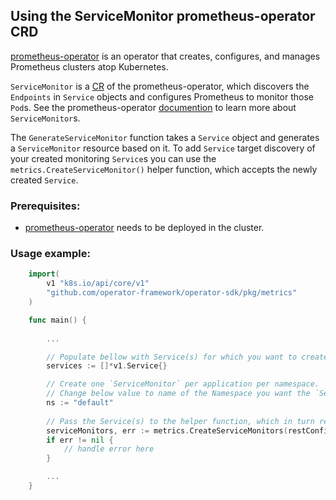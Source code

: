 ## Using the ServiceMonitor prometheus-operator CRD

[prometheus-operator][prom-operator] is an operator that creates, configures, and manages Prometheus clusters atop Kubernetes.

`ServiceMonitor` is a [CR][cr] of the prometheus-operator, which discovers the `Endpoints` in `Service` objects and configures Prometheus to monitor those `Pod`s. See the prometheus-operator [documention][service-monitor] to learn more about `ServiceMonitor`s.

The `GenerateServiceMonitor` function takes a `Service` object and generates a `ServiceMonitor` resource based on it. To add `Service` target discovery of your created monitoring `Service`s you can use the `metrics.CreateServiceMonitor()` helper function, which accepts the newly created `Service`.

### Prerequisites:

- [prometheus-operator][prom-quickstart] needs to be deployed in the cluster.

### Usage example:

```go
    import(
        v1 "k8s.io/api/core/v1"
        "github.com/operator-framework/operator-sdk/pkg/metrics"
    )

    func main() {    
        
        ...

        // Populate bellow with Service(s) for which you want to create `ServiceMonitor` for.
        services := []*v1.Service{}

        // Create one `ServiceMonitor` per application per namespace.
        // Change below value to name of the Namespace you want the `ServiceMonitor` to be created in.
        ns := "default"
        
        // Pass the Service(s) to the helper function, which in turn returns the `ServiceMonitor` object.
        serviceMonitors, err := metrics.CreateServiceMonitors(restConfig, ns, services)
        if err != nil {
            // handle error here
        }

        ...
    }
```

[prom-operator]: https://github.com/coreos/prometheus-operator
[service-monitor]: https://github.com/coreos/prometheus-operator/blob/7a25bf6b6bb2347dacb235659b73bc210117acc7/Documentation/design.md#servicemonitor
[cr]: https://kubernetes.io/docs/concepts/extend-kubernetes/api-extension/custom-resources/
[prom-quickstart]: https://github.com/coreos/prometheus-operator/tree/master/contrib/kube-prometheus#quickstart
